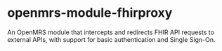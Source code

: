 # openmrs-module-fhirproxy
An OpenMRS module that intercepts and redirects FHIR API requests to external APIs, with support for basic authentication and Single Sign-On.
